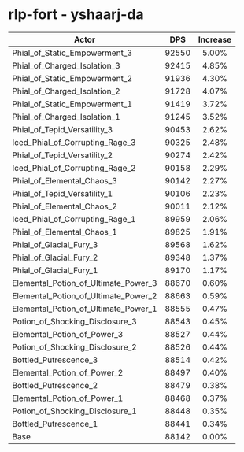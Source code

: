 # rlp-fort - yshaarj-da
| Actor | DPS | Increase |
|---|:---:|:---:|
|Phial_of_Static_Empowerment_3|92550|5.00%|
|Phial_of_Charged_Isolation_3|92415|4.85%|
|Phial_of_Static_Empowerment_2|91936|4.30%|
|Phial_of_Charged_Isolation_2|91728|4.07%|
|Phial_of_Static_Empowerment_1|91419|3.72%|
|Phial_of_Charged_Isolation_1|91245|3.52%|
|Phial_of_Tepid_Versatility_3|90453|2.62%|
|Iced_Phial_of_Corrupting_Rage_3|90325|2.48%|
|Phial_of_Tepid_Versatility_2|90274|2.42%|
|Iced_Phial_of_Corrupting_Rage_2|90158|2.29%|
|Phial_of_Elemental_Chaos_3|90142|2.27%|
|Phial_of_Tepid_Versatility_1|90106|2.23%|
|Phial_of_Elemental_Chaos_2|90011|2.12%|
|Iced_Phial_of_Corrupting_Rage_1|89959|2.06%|
|Phial_of_Elemental_Chaos_1|89825|1.91%|
|Phial_of_Glacial_Fury_3|89568|1.62%|
|Phial_of_Glacial_Fury_2|89348|1.37%|
|Phial_of_Glacial_Fury_1|89170|1.17%|
|Elemental_Potion_of_Ultimate_Power_3|88670|0.60%|
|Elemental_Potion_of_Ultimate_Power_2|88663|0.59%|
|Elemental_Potion_of_Ultimate_Power_1|88555|0.47%|
|Potion_of_Shocking_Disclosure_3|88543|0.45%|
|Elemental_Potion_of_Power_3|88527|0.44%|
|Potion_of_Shocking_Disclosure_2|88526|0.44%|
|Bottled_Putrescence_3|88514|0.42%|
|Elemental_Potion_of_Power_2|88497|0.40%|
|Bottled_Putrescence_2|88479|0.38%|
|Elemental_Potion_of_Power_1|88468|0.37%|
|Potion_of_Shocking_Disclosure_1|88448|0.35%|
|Bottled_Putrescence_1|88441|0.34%|
|Base|88142|0.00%|
